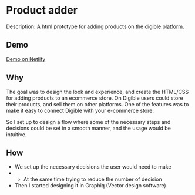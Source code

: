 # Product adder

Description: A html prototype for adding products on the [digible platform](https://www.digible.net).

## Demo

[Demo on Netlify](digible-product-adder.netlify.com)

## Why

The goal was to design the look and experience, and create the HTML/CSS for adding products to an ecommerce store. 
On Digible users could store their products, and sell them on other platforms. 
One of the features was to make it easy to connect Digible with your e-commerce store.

So I set up to design a flow where some of the necessary steps and decisions could be set in a smooth manner, and the usage would be intuitive.

## How

* We set up the necessary decisions the user would need to make
* * At the same time trying to reduce the number of decision
* Then I started designing it in Graphiq (Vector design software)
